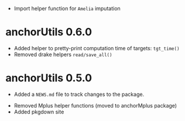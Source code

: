 + Import helper function for `Amelia` imputation

# anchorUtils 0.6.0

+ Added helper to pretty-print computation time of targets: `tgt_time()`
+ Removed drake helpers `read/save_all()`

# anchorUtils 0.5.0

* Added a `NEWS.md` file to track changes to the package.
+ Removed Mplus helper functions (moved to anchorMplus package)
+ Added pkgdown site
